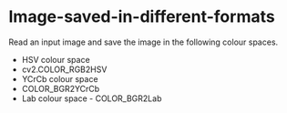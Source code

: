 # Image-saved-in-different-formats

Read an input image and save the image in the following colour spaces.
- HSV colour space 
- cv2.COLOR_RGB2HSV
- YCrCb colour space
- COLOR_BGR2YCrCb 
- Lab colour space - COLOR_BGR2Lab
